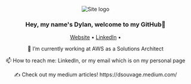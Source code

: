 <p align="center">
    <img alt="Site logo" src="https://i.imgur.com/JFEoVqU.gif" />
</p>

<h3 align="center">Hey, my name's Dylan, welcome to my GitHub👋 </h3>
<p align="center">
  <a href="https://dsouvage.github.io/dsouvage-homepage">Website</a> •
  <a href="https://www.linkedin.com/in/dylan-souvage/">LinkedIn</a> •
</p>


<p align="center">
🌱 I’m currently working at AWS as a Solutions Architect
</p>

<p align="center">
📫 How to reach me: LinkedIn, or my email which is on my personal page
</p>

<p align="center">
✍️ Check out my medium articles! https://dsouvage.medium.com/    
</p>
